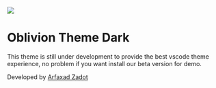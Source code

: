 ![](https://i.ibb.co/6WnRtDH/theme-Oblivion-Logo.png)

# **Oblivion Theme Dark**

This theme is still under development to provide the best vscode theme experience, no problem if you want install our beta version for demo.

Developed by [Arfaxad Zadot](http://facebook.com/arfaxad.zadot "Arfaxad Zadot")